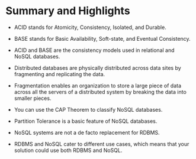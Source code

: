 # Summary and Highlights

- ACID stands for Atomicity, Consistency, Isolated, and Durable. 

- BASE stands for Basic Availability, Soft-state, and Eventual Consistency. 

- ACID and BASE are the consistency models used in relational and NoSQL databases. 

- Distributed databases are physically distributed across data sites by fragmenting and replicating the data. 

- Fragmentation enables an organization to store a large piece of data across all the servers of a distributed system by breaking the data into smaller pieces. 

- You can use the CAP Theorem to classify NoSQL databases. 

- Partition Tolerance is a basic feature of NoSQL databases. 

- NoSQL systems are not a de facto replacement for RDBMS. 

- RDBMS and NoSQL cater to different use cases, which means that your solution could use both RDBMS and NoSQL. 


